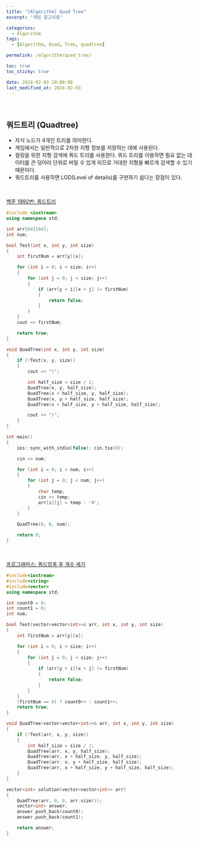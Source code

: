 ```yaml
---
title: "[Algorithm] Quad Tree"
excerpt: "게임 알고리즘"

categories:
  - Algorithm
tags:
  - [Algorithm, Quad, Tree, quadtree]

permalink: /algorithm/quad_tree/

toc: true
toc_sticky: true

date: 2024-02-03 20:00:00
last_modified_at: 2024-02-03
---
```

<br>

## 쿼드트리 (Quadtree)
- 자식 노드가 4개인 트리를 의미한다.
- 게임에서는 일반적으로 2차원 지형 정보를 저장하는 데에 사용된다.
- 컬링을 위한 지형 검색에 쿼드 트리를 사용한다. 쿼드 트리를 이용하면 필요 없는 데이터를 큰 덩어리 단위로 버릴 수 있게 되므로 거대한 지형을 빠르게 검색할 수 있기 때문이다.
- 쿼드트리를 사용하면 LOD(Level of details)를 구현하기 쉽다는 장점이 있다.
	
<br>

[백준 1992번: 쿼드트리](https://www.acmicpc.net/problem/1992)
```cpp
#include <iostream>
using namespace std;

int arr[64][64];
int num;

bool Test(int x, int y, int size)
{
	int firstNum = arr[y][x];

	for (int i = 0; i < size; i++)
	{
		for (int j = 0; j < size; j++)
		{
			if (arr[y + i][x + j] != firstNum)
			{
				return false;
			}
		}
	}
	cout << firstNum;

	return true;
}

void QuadTree(int x, int y, int size)
{
	if (!Test(x, y, size))
	{
		cout << "(";

		int half_size = size / 2;
		QuadTree(x, y, half_size);
		QuadTree(x + half_size, y, half_size);
		QuadTree(x, y + half_size, half_size);
		QuadTree(x + half_size, y + half_size, half_size);

		cout << ")";
	}
}

int main()
{
	ios::sync_with_stdio(false); cin.tie(0);

	cin >> num;

	for (int i = 0; i < num; i++)
	{
		for (int j = 0; j < num; j++)
		{
			char temp;
			cin >> temp;
			arr[i][j] = temp - '0';
		}
	}

	QuadTree(0, 0, num);

	return 0;
}
```

<br>

[프로그래머스: 쿼드압축 후 개수 세기](https://school.programmers.co.kr/learn/courses/30/lessons/68936)
```cpp
#include<iostream>
#include<string>
#include<vector>
using namespace std;

int count0 = 0;
int count1 = 0;
int num;

bool Test(vector<vector<int>>& arr, int x, int y, int size)
{
    int firstNum = arr[y][x];

    for (int i = 0; i < size; i++)
    {
        for (int j = 0; j < size; j++)
        {
            if (arr[y + i][x + j] != firstNum)
            {
                return false;
            }
        }
    }
    (firstNum == 0) ? count0++ : count1++;
    return true;
}

void QuadTree(vector<vector<int>>& arr, int x, int y, int size)
{
    if (!Test(arr, x, y, size))
    {
        int half_size = size / 2;
        QuadTree(arr, x, y, half_size);
        QuadTree(arr, x + half_size, y, half_size);
        QuadTree(arr, x, y + half_size, half_size);
        QuadTree(arr, x + half_size, y + half_size, half_size);
    }
}

vector<int> solution(vector<vector<int>> arr)
{
    QuadTree(arr, 0, 0, arr.size());
    vector<int> answer;
    answer.push_back(count0);
    answer.push_back(count1);

    return answer;
}
```
